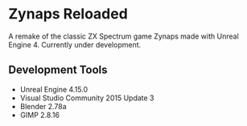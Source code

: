 # Zynaps Reloaded
A remake of the classic ZX Spectrum game Zynaps made with Unreal Engine 4. Currently under development.
## Development Tools
- Unreal Engine 4.15.0
- Visual Studio Community 2015 Update 3
- Blender 2.78a
- GIMP 2.8.16
